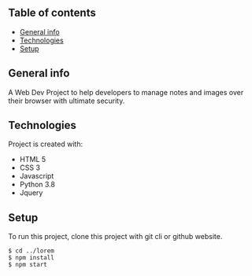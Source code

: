 ## Table of contents
* [General info](#general-info)
* [Technologies](#technologies)
* [Setup](#setup)

## General info
A Web Dev Project to help developers to manage notes and images over their browser with ultimate security.
	
## Technologies
Project is created with:
* HTML 5 
* CSS 3
* Javascript 
* Python 3.8
* Jquery 
	
## Setup
To run this project, clone this project with git cli or github website.

```
$ cd ../lorem
$ npm install
$ npm start
